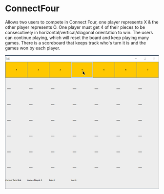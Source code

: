 # ConnectFour

Allows two users to compete in Connect Four, one player represents X & the other player represents O.
One player must get 4 of their pieces to be consecutively in horizontal/vertical/diagonal orientation to win.
The users can continue playing, which will reset the board and keep playing many games.
There is a scoreboard that keeps track who's turn it is and the games won by each player.


![](connect_four_gif.gif)
